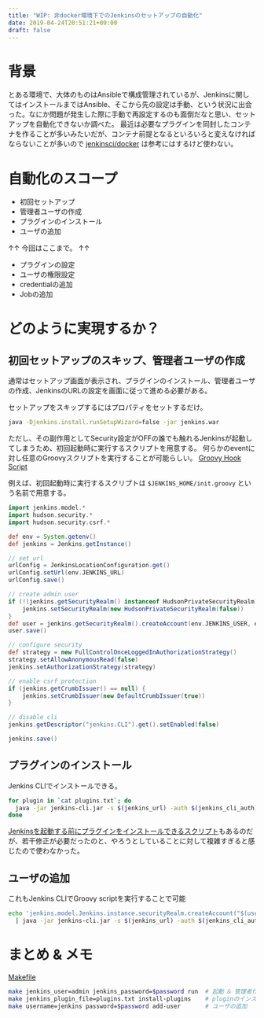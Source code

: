 ```yaml
---
title: "WIP: 非docker環境下でのJenkinsのセットアップの自動化"
date: 2019-04-24T20:51:21+09:00
draft: false
---
```


# 背景

とある環境で、大体のものはAnsibleで構成管理されているが、Jenkinsに関してはインストールまではAnsible、そこから先の設定は手動、という状況に出会った。なにか問題が発生した際に手動で再設定するのも面倒だなと思い、セットアップを自動化できないか調べた。
最近は必要なプラグインを同封したコンテナを作ることが多いみたいだが、コンテナ前提となるといろいろと変えなければならないことが多いので [jenkinsci/docker](https://github.com/jenkinsci/docker) は参考にはするけど使わない。

# 自動化のスコープ

- 初回セットアップ
- 管理者ユーザの作成
- プラグインのインストール
- ユーザの追加

↑↑ 今回はここまで。 ↑↑

- プラグインの設定
- ユーザの権限設定
- credentialの追加
- Jobの追加

# どのように実現するか？

## 初回セットアップのスキップ、管理者ユーザの作成

通常はセットアップ画面が表示され、プラグインのインストール、管理者ユーザの作成、JenkinsのURLの設定を画面に従って進める必要がある。

セットアップをスキップするにはプロパティをセットするだけ。
```sh
java -Djenkins.install.runSetupWizard=false -jar jenkins.war
```

ただし、その副作用としてSecurity設定がOFFの誰でも触れるJenkinsが起動してしまうため、初回起動時に実行するスクリプトを用意する。
何らかのeventに対し任意のGroovyスクリプトを実行することが可能らしい。
[Groovy Hook Script](https://wiki.jenkins.io/display/JENKINS/Groovy+Hook+Script)

例えば、初回起動時に実行するスクリプトは `$JENKINS_HOME/init.groovy` という名前で用意する。
```groovy
import jenkins.model.*
import hudson.security.*
import hudson.security.csrf.*

def env = System.getenv()
def jenkins = Jenkins.getInstance()

// set url
urlConfig = JenkinsLocationConfiguration.get()
urlConfig.setUrl(env.JENKINS_URL)
urlConfig.save()

// create admin user
if (!(jenkins.getSecurityRealm() instanceof HudsonPrivateSecurityRealm)) {
    jenkins.setSecurityRealm(new HudsonPrivateSecurityRealm(false))
}
def user = jenkins.getSecurityRealm().createAccount(env.JENKINS_USER, env.JENKINS_PASSWORD)
user.save()

// configure security
def strategy = new FullControlOnceLoggedInAuthorizationStrategy()
strategy.setAllowAnonymousRead(false)
jenkins.setAuthorizationStrategy(strategy)

// enable csrf protection
if (jenkins.getCrumbIssuer() == null) {
    jenkins.setCrumbIssuer(new DefaultCrumbIssuer(true))
}

// disable cli
jenkins.getDescriptor("jenkins.CLI").get().setEnabled(false)

jenkins.save()
```

## プラグインのインストール

Jenkins CLIでインストールできる。
```sh
for plugin in `cat plugins.txt`; do
  java -jar jenkins-cli.jar -s $(jenkins_url) -auth $(jenkins_cli_auth) install-plugin $plugin -deploy
done
```

[Jenkinsを起動する前にプラグインをインストールできるスクリプト](https://github.com/jenkinsci/docker/blob/master/install-plugins.sh)もあるのだが、若干修正が必要だったのと、やろうとしていることに対して複雑すぎると感じたので使わなかった。

## ユーザの追加

これもJenkins CLIでGroovy scriptを実行することで可能
```sh
echo 'jenkins.model.Jenkins.instance.securityRealm.createAccount("$(username)", "$(password)")' \
  | java -jar jenkins-cli.jar -s $(jenkins_url) -auth $(jenkins_cli_auth) -noKeyAuth groovy = –
```

# まとめ & メモ

[Makefile](https://github.com/iinm/jenkins-template)

```sh
make jenkins_user=admin jenkins_password=$password run  # 起動 & 管理者作成
make jenkins_plugin_file=plugins.txt install-plugins    # pluginのインストールする
make username=jenkins password=$password add-user       # ユーザの追加
```
